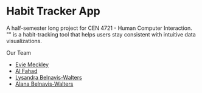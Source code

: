 # Habit Tracker App

A half-semester long project for CEN 4721 - Human Computer Interaction.\
"" is a habit-tracking tool that helps users stay consistent with intuitive data visualizations.

Our Team
* [Evie Meckley](https://github.com/emeckley)
* [Al Fahad](https://github.com/)
* [Lysandra Belnavis-Walters](https://github.com/LysandraBW)
* [Alana Belnavis-Walters](https://github.com/humonae)

